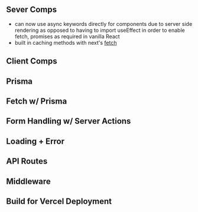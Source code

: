 ## Sever Comps
- can now use async keywords directly for components due to server side rendering as opposed to having to import useEffect in order to enable fetch, promises as required in vanilla React
- built in caching methods with next's [fetch](https://nextjs.org/docs/app/api-reference/functions/fetch)

## Client Comps
## Prisma
## Fetch w/ Prisma
## Form Handling w/ Server Actions
## Loading + Error
## API Routes
## Middleware
## Build for Vercel Deployment

